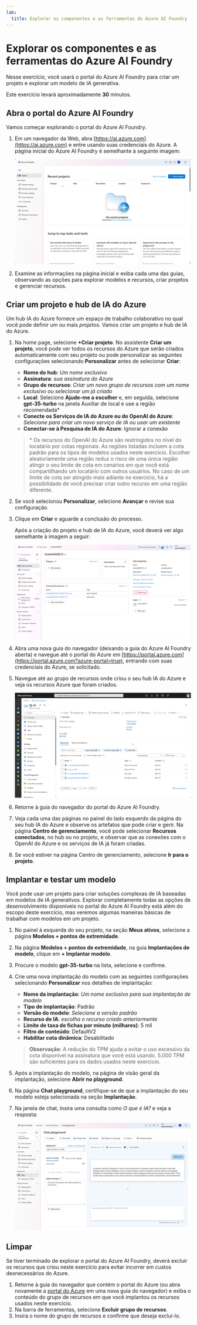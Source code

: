 ```yaml
---
lab:
  title: Explorar os componentes e as ferramentas do Azure AI Foundry
---
```


# Explorar os componentes e as ferramentas do Azure AI Foundry

Nesse exercício, você usará o portal do Azure AI Foundry para criar um projeto e explorar um modelo de IA generativa.

Este exercício levará aproximadamente **30** minutos.

## Abra o portal do Azure AI Foundry

Vamos começar explorando o portal do Azure AI Foundry.

1. Em um navegador da Web, abra [https://ai.azure.com](https://ai.azure.com) e entre usando suas credenciais do Azure. A página inicial do Azure AI Foundry é semelhante à seguinte imagem:

    ![Captura de tela do portal do Azure AI Foundry.](./media/azure-ai-studio-home.png)

1. Examine as informações na página inicial e exiba cada uma das guias, observando as opções para explorar modelos e recursos, criar projetos e gerenciar recursos.

## Criar um projeto e hub de IA do Azure

Um hub IA do Azure fornece um espaço de trabalho colaborativo no qual você pode definir um ou mais *projetos*. Vamos criar um projeto e hub de IA do Azure.

1. Na home page, selecione **+Criar projeto**. No assistente **Criar um projeto**, você pode ver todos os recursos do Azure que serão criados automaticamente com seu projeto ou pode personalizar as seguintes configurações selecionando **Personalizar** antes de selecionar **Criar**:
   
    - **Nome do hub**: *Um nome exclusivo*
    - **Assinatura**: *sua assinatura do Azure*
    - **Grupo de recursos**: *Criar um novo grupo de recursos com um nome exclusivo ou selecionar um já criado*
    - **Local**: Selecione **Ajude-me a escolher** e, em seguida, selecione **gpt-35-turbo** na janela Auxiliar de local e use a região recomendada\*
    - **Conecte os Serviços de IA do Azure ou do OpenAI do Azure**: *Selecione para criar um novo serviço de IA ou usar um existente*
    - **Conectar-se à Pesquisa de IA do Azure**: Ignorar a conexão

    > \* Os recursos do OpenAI do Azure são restringidos no nível do locatário por cotas regionais. As regiões listadas incluem a cota padrão para os tipos de modelos usados neste exercício. Escolher aleatoriamente uma região reduz o risco de uma única região atingir o seu limite de cota em cenários em que você está compartilhando um locatário com outros usuários. No caso de um limite de cota ser atingido mais adiante no exercício, há a possibilidade de você precisar criar outro recurso em uma região diferente.

1. Se você selecionou **Personalizar**, selecione **Avançar** e revise sua configuração.
1. Clique em **Criar** e aguarde a conclusão do processo.
   
    Após a criação do projeto e hub de IA do Azure, você deverá ver algo semelhante à imagem a seguir:

    ![Captura de tela dos detalhes de um hub de IA do Azure no portal do Azure AI Foundry.](./media/azure-ai-resource.png)

1. Abra uma nova guia do navegador (deixando a guia do Azure AI Foundry aberta) e navegue até o portal do Azure em [https://portal.azure.com](https://portal.azure.com?azure-portal=true), entrando com suas credenciais do Azure, se solicitado.
1. Navegue até ao grupo de recursos onde criou o seu hub IA do Azure e veja os recursos Azure que foram criados.

    ![Captura de tela de um hub de IA do Azure e recursos relacionados no portal do Azure.](./media/azure-portal.png)

1. Retorne à guia do navegador do portal do Azure AI Foundry.
1. Veja cada uma das páginas no painel do lado esquerdo da página do seu hub IA do Azure e observe os artefatos que pode criar e gerir. Na página **Centro de gerenciamento**, você pode selecionar **Recursos conectados**, no hub ou no projeto, e observar que as conexões com o OpenAI do Azure e os serviços de IA já foram criadas.
1. Se você estiver na página Centro de gerenciamento, selecione **Ir para o projeto**.

## Implantar e testar um modelo

Você pode usar um projeto para criar soluções complexas de IA baseadas em modelos de IA generativos. Explorar completamente todas as opções de desenvolvimento disponíveis no portal do Azure AI Foundry está além do escopo deste exercício, mas veremos algumas maneiras básicas de trabalhar com modelos em um projeto.

1. No painel à esquerda do seu projeto, na seção **Meus ativos**, selecione a página **Modelos + pontos de extremidade**.
1. Na página **Modelos + pontos de extremidade**, na guia **Implantações de modelo**, clique em **+ Implantar modelo**.
1. Procure o modelo **gpt-35-turbo** na lista, selecione e confirme.
1. Crie uma nova implantação do modelo com as seguintes configurações selecionando **Personalizar** nos detalhes de implantação:
    - **Nome da implantação**: *Um nome exclusivo para sua implantação de modelo*
    - **Tipo de implantação**: Padrão
    - **Versão do modelo**: *Selecione a versão padrão*
    - **Recurso de IA**: *escolha o recurso criado anteriormente*
    - **Limite de taxa de fichas por minuto (milhares)**: 5 mil
    - **Filtro de conteúdo**: DefaultV2
    - **Habilitar cota dinâmica**: Desabilitado
      
    > **Observação**: A redução do TPM ajuda a evitar o uso excessivo da cota disponível na assinatura que você está usando. 5.000 TPM são suficientes para os dados usados neste exercício.

1. Após a implantação do modelo, na página de visão geral da implantação, selecione **Abrir no playground**.
1. Na página **Chat playground**, certifique-se de que a implantação do seu modelo esteja selecionada na seção **Implantação**.
1. Na janela de chat, insira uma consulta como *O que é IA?* e veja a resposta:

    ![Captura de tela do playground no portal do Azure AI Foundry.](./media/playground.png)

## Limpar

Se tiver terminado de explorar o portal do Azure AI Foundry, deverá excluir os recursos que criou neste exercício para evitar incorrer em custos desnecessários do Azure.

1. Retorne à guia do navegador que contém o portal do Azure (ou abra novamente a [portal do Azure](https://portal.azure.com?azure-portal=true) em uma nova guia do navegador) e exiba o conteúdo do grupo de recursos em que você implantou os recursos usados neste exercício.
1. Na barra de ferramentas, selecione **Excluir grupo de recursos**.
1. Insira o nome do grupo de recursos e confirme que deseja excluí-lo.
